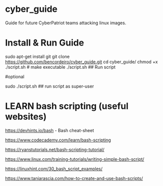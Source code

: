 # cyber_guide
Guide for future CyberPatriot teams attacking linux images.

# Install & Run Guide

sudo apt-get install git
git clone https://github.com/bencordeiro/cyber_guide.git
cd cyber_guide/
chmod +x ./script.sh   # make executable
./script.sh ## Run script

#optional

sudo ./script.sh ## run script as super-user



# LEARN bash scripting (useful websites)

https://devhints.io/bash - Bash cheat-sheet

https://www.codecademy.com/learn/bash-scripting

https://ryanstutorials.net/bash-scripting-tutorial/ 

https://www.linux.com/training-tutorials/writing-simple-bash-script/

https://linuxhint.com/30_bash_script_examples/

https://www.taniarascia.com/how-to-create-and-use-bash-scripts/
